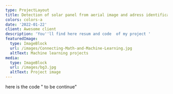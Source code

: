 ```yaml
---
type: ProjectLayout
title: Detection of solar panel from aerial image and adress identification
colors: colors-a
date: '2022-01-22'
client: Awesome client
description: 'You''ll find here resum and code  of my project '
featuredImage:
  type: ImageBlock
  url: /images/Connecting-Math-and-Machine-Learning.jpg
  altText: Machine learning projects
media:
  type: ImageBlock
  url: /images/bg3.jpg
  altText: Project image
---
```

here is the code " to be continue"
